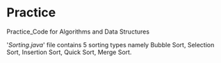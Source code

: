 # Practice
Practice_Code for Algorithms and Data Structures

'*Sorting.java*' file contains 5 sorting types namely Bubble Sort, Selection Sort, Insertion Sort, Quick Sort, Merge Sort.

